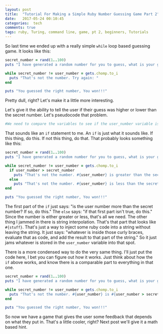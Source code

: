 ```yaml
---
layout: post
title:  "Tutorial For Making a Simple Ruby Number Guessing Game Part 2"
date:   2017-05-24 00:10:45
categories:  tech
comments: true
tags: ruby, Turing, command line, game, pt 2, beginners, Tutorials
---
```


So last time we ended up with a really simple <code>while</code> loop based guessing game. It looks like this:
```ruby
secret_number = rand(1..100)
puts "I have generated a random number for you to guess, what is your guess?"

while secret_number != user_number = gets.chomp.to_i
  puts "That's not the number. Try again: "
end

puts "You guessed the right number, You won!!!"
```
Pretty dull, right? Let's make it a little more interesting.

Let's give it the ability to tell the user if their guess was higher or lower than the secret number. Let's pseudocode that problem.
```ruby
#We need to compare the variables to see if the user_number variable is higher or lower than the secret_number variable.
```
That sounds like an <code>if</code> statement to me. An <code>if</code> is just what it sounds like. If this thing, do this. If not this thing, do that.
That probably looks something like this:
```ruby
secret_number = rand(1..100)
puts "I have generated a random number for you to guess, what is your guess?"

while secret_number != user_number = gets.chomp.to_i
  if user_number > secret_number
    puts "That's not the number. #{user_number} is greater than the secret number. Try again: "
  else
    puts "That's not the number. #{user_number} is less than the secret number. Try again: "
end

puts "You guessed the right number, You won!!!"
```
The first part of the `if` just says: "is the user number more than the secret number? If so, do this." The `else` says: "if that first part isn't true, do this." Since the number is either greater or less, that's all we need. The other thing I jammed in there is string interpolation. That's that part that looks like `#{stuff}`. That's just a way to inject some ruby code into a string without leaving the string. It just says: "whatever is inside those curly braces, evaluate that as code, and add the result to that part of the string." So it just jams whatever is stored in the `user_number` variable into that spot.

There is a more condensed way to do the very same thing. I'll just put the code here, I bet you can figure out how it works. Just think about how the `if` above works, and know there is a comparable part to everything in that one.
```ruby
secret_number = rand(1..100)
puts "I have generated a random number for you to guess, what is your guess?"

while secret_number != user_number = gets.chomp.to_i
  puts "That's not the number. #{user_number} is #{user_number > secret_number ? 'greater' : 'less'} than the secret number. Try again: "
end

puts "You guessed the right number, You won!!!"
```
So now we have a game that gives the user some feedback that depends on what they put in. That's a little cooler, right? Next post we'll give it a math based hint.
